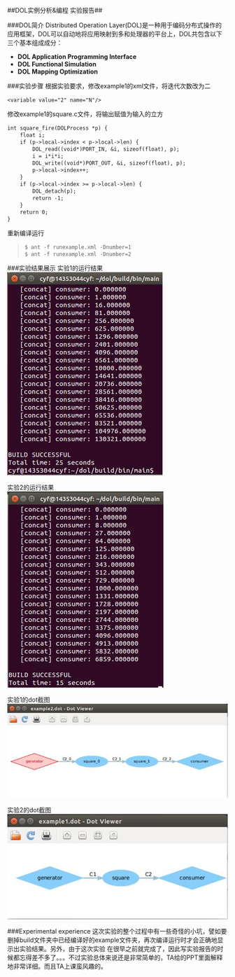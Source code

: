 ##DOL实例分析&编程 实验报告##

###DOL简介
Distributed Operation Layer(DOL)是一种用于编码分布式操作的应用框架，DOL可以自动地将应用映射到多和处理器的平台上，DOL共包含以下三个基本组成成分：

- **DOL Application Programming Interface**
- **DOL Functional Simulation**
- **DOL Mapping Optimization**

###实验步骤 
根据实验要求，修改example1的xml文件，将迭代次数改为二
   
    <variable value="2" name="N"/>

修改example1的square.c文件，将输出赋值为输入的立方

	
	int square_fire(DOLProcess *p) {
    	float i;
	    if (p->local->index < p->local->len) {
	        DOL_read((void*)PORT_IN, &i, sizeof(float), p);
	        i = i*i*i;
	        DOL_write((void*)PORT_OUT, &i, sizeof(float), p);
	        p->local->index++;
	    }
	    if (p->local->index >= p->local->len) {
	        DOL_detach(p);
	        return -1;
	    }
    	return 0;
	}


重新编译运行
>     $	ant -f runexample.xml -Dnumber=1
>     $	ant -f runexample.xml -Dnumber=2


###实验结果展示 
实验1的运行结果<br>
<img src = "https://raw.githubusercontent.com/Roryfu/ES2016_14353044/master/res/dol/dol_1_result.jpg">

实验2的运行结果<br>
<img src = "https://raw.githubusercontent.com/Roryfu/ES2016_14353044/master/res/dol/dol_2_result.jpg">

实验1的dot截图<br>
<img src = "https://raw.githubusercontent.com/Roryfu/ES2016_14353044/master/res/dol/dol_1_dot.jpg">

实验2的dot截图<br>
<img src = "https://raw.githubusercontent.com/Roryfu/ES2016_14353044/master/res/dol/dol_2_dot.jpg">

###Experimental experience
这次实验的整个过程中有一些奇怪的小坑，譬如要删掉build文件夹中已经编译好的example文件夹，再次编译运行时才会正确地显示出实验结果。另外，由于这次实验
在很早之前就完成了，因此写实验报告的时候都忘得差不多了。。。不过实验总体来说还是非常简单的，TA给的PPT里面解释地非常详细。而且TA上课蛮风趣的。
